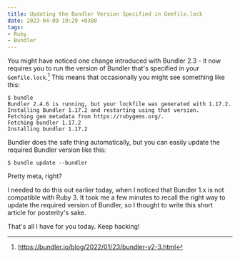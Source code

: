 ```yaml
---
title: Updating the Bundler Version Specified in Gemfile.lock
date: 2023-04-09 19:29 +0300
tags:
- Ruby
- Bundler
---
```


You might have noticed one change introduced with Bundler 2.3 - it now requires you to run the version of Bundler that's specified in your `Gemfile.lock`.[^1] This means that occasionally you might see something like this:

``` shellsession
$ bundle
Bundler 2.4.6 is running, but your lockfile was generated with 1.17.2. Installing Bundler 1.17.2 and restarting using that version.
Fetching gem metadata from https://rubygems.org/.
Fetching bundler 1.17.2
Installing bundler 1.17.2
```

Bundler does the safe thing automatically, but you can easily update the required Bundler version like this:

``` shellsession
$ bundle update --bundler
```

Pretty meta, right?

I needed to do this out earlier today, when I noticed that Bundler 1.x is not
compatible with Ruby 3. It took me a few minutes to recall the right way to update
the required version of Bundler, so I thought to write this short article for
posterity's sake.

That's all I have for you today. Keep hacking!

[^1]: <https://bundler.io/blog/2022/01/23/bundler-v2-3.html>
